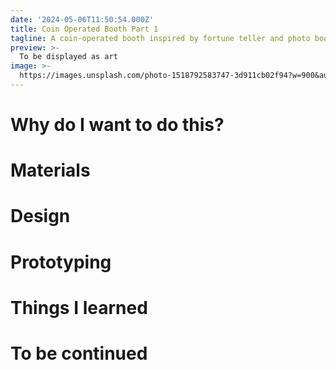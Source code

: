 ```yaml
---
date: '2024-05-06T11:50:54.000Z'
title: Coin Operated Booth Part 1
tagline: A coin-operated booth inspired by fortune teller and photo booths
preview: >-
  To be displayed as art
image: >-
  https://images.unsplash.com/photo-1518792583747-3d911cb02f94?w=900&auto=format&fit=crop&q=60&ixlib=rb-4.0.3&ixid=M3wxMjA3fDB8MHxzZWFyY2h8MjN8fGZvcnR1bmUlMjB0ZWxsZXIlMjBib290aHxlbnwwfHwwfHx8MA%3D%3D
---
```

  # Why do I want to do this?

  # Materials

  # Design

  # Prototyping

  # Things I learned

  # To be continued